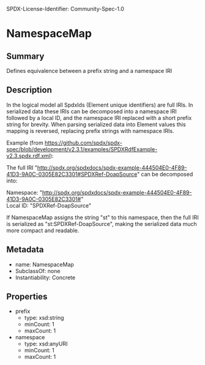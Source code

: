 SPDX-License-Identifier: Community-Spec-1.0

# NamespaceMap

## Summary

Defines equivalence between a prefix string and a namespace IRI

## Description

In the logical model all SpdxIds (Element unique identifiers) are full IRIs.  In serialized data these IRIs
can be decomposed into a namespace IRI followed by a local ID, and the namespace IRI replaced with a short
prefix string for brevity.  When parsing serialized data into Element values this mapping
is reversed, replacing prefix strings with namespace IRIs.

Example (from https://github.com/spdx/spdx-spec/blob/development/v2.3.1/examples/SPDXRdfExample-v2.3.spdx.rdf.xml):

The full IRI
"http://spdx.org/spdxdocs/spdx-example-444504E0-4F89-41D3-9A0C-0305E82C3301#SPDXRef-DoapSource"
can be decomposed into:

Namespace: "http://spdx.org/spdxdocs/spdx-example-444504E0-4F89-41D3-9A0C-0305E82C3301#"  
Local ID: "SPDXRef-DoapSource"

If NamespaceMap assigns the string "st" to this namespace, then the full IRI is serialized as "st:SPDXRef-DoapSource",
making the serialized data much more compact and readable.

## Metadata

- name: NamespaceMap
- SubclassOf: none
- Instantiability: Concrete

## Properties

- prefix
  - type: xsd:string
  - minCount: 1
  - maxCount: 1
- namespace
  - type: xsd:anyURI
  - minCount: 1
  - maxCount: 1
